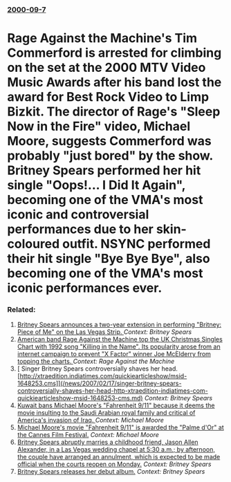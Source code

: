 ### [2000-09-7](/news/2000/09/7/index.md)

# Rage Against the Machine's Tim Commerford is arrested for climbing on the set at the 2000 MTV Video Music Awards after his band lost the award for Best Rock Video to Limp Bizkit. The director of Rage's "Sleep Now in the Fire" video, Michael Moore, suggests Commerford was probably "just bored" by the show. Britney Spears performed her hit single "Oops!... I Did It Again", becoming one of the VMA's most iconic and controversial performances due to her skin-coloured outfit. NSYNC performed their hit single "Bye Bye Bye", also becoming one of the VMA's most iconic performances ever.




### Related:

1. [Britney Spears announces a two-year extension in performing "Britney: Piece of Me" on the Las Vegas Strip. ](/news/2015/09/11/britney-spears-announces-a-two-year-extension-in-performing-britney-piece-of-me-on-the-las-vegas-strip.md) _Context: Britney Spears_
2. [ American band Rage Against the Machine top the UK Christmas Singles Chart with 1992 song "Killing in the Name". Its popularity arose from an internet campaign to prevent "X Factor" winner Joe McElderry from topping the charts. ](/news/2009/12/20/american-band-rage-against-the-machine-top-the-uk-christmas-singles-chart-with-1992-song-killing-in-the-name-its-popularity-arose-from-a.md) _Context: Rage Against the Machine_
3. [ Singer Britney Spears controversially shaves her head. [http://xtraedition.indiatimes.com/quickiearticleshow/msid-1648253.cms]](/news/2007/02/17/singer-britney-spears-controversially-shaves-her-head-http-xtraedition-indiatimes-com-quickiearticleshow-msid-1648253-cms.md) _Context: Britney Spears_
4. [ Kuwait bans Michael Moore's "Fahrenheit 9/11" because it deems the movie insulting to the Saudi Arabian royal family and critical of America's invasion of Iraq. ](/news/2004/08/1/kuwait-bans-michael-moore-s-fahrenheit-9-11-because-it-deems-the-movie-insulting-to-the-saudi-arabian-royal-family-and-critical-of-americ.md) _Context: Michael Moore_
5. [ Michael Moore's movie "Fahrenheit 9/11" is awarded the "Palme d'Or" at the Cannes Film Festival.](/news/2004/05/22/michael-moore-s-movie-fahrenheit-9-11-is-awarded-the-palme-d-or-at-the-cannes-film-festival.md) _Context: Michael Moore_
6. [ Britney Spears abruptly marries a childhood friend, Jason Allen Alexander, in a Las Vegas wedding chapel at 5:30 a.m.; by afternoon, the couple have arranged an annulment, which is expected to be made official when the courts reopen on Monday.](/news/2004/01/4/britney-spears-abruptly-marries-a-childhood-friend-jason-allen-alexander-in-a-las-vegas-wedding-chapel-at-5-30-a-m-by-afternoon-the-co.md) _Context: Britney Spears_
7. [ Britney Spears releases her debut album.](/news/1999/01/12/britney-spears-releases-her-debut-album.md) _Context: Britney Spears_
